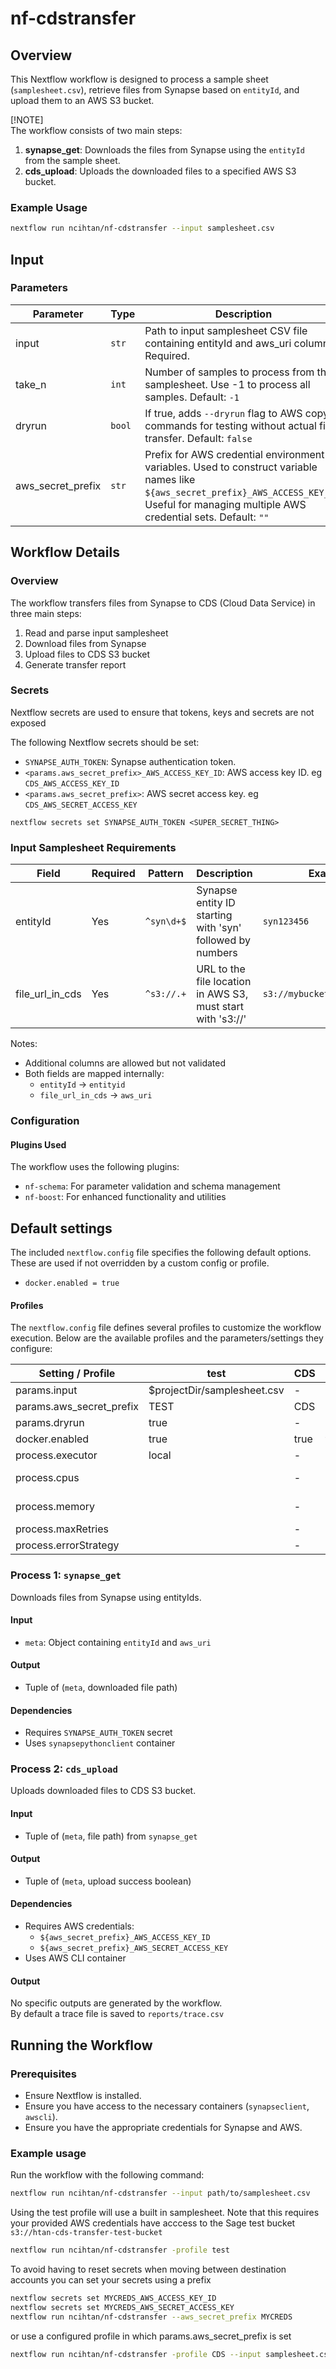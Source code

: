 # nf-cdstransfer

## Overview

This Nextflow workflow is designed to process a sample sheet (`samplesheet.csv`), retrieve files from Synapse based on `entityId`, and upload them to an AWS S3 bucket. 

 [!NOTE]  
The workflow consists of two main steps:

1. **synapse_get**: Downloads the files from Synapse using the `entityId` from the sample sheet.
3. **cds_upload**: Uploads the downloaded files to a specified AWS S3 bucket.

### Example Usage
```bash
nextflow run ncihtan/nf-cdstransfer --input samplesheet.csv
```

## Input

### Parameters

| Parameter | Type | Description |
|-----------|------|-------------|
| input | `str` | Path to input samplesheet CSV file containing entityId and aws_uri columns. Required. |
| take_n | `int` | Number of samples to process from the samplesheet. Use -1 to process all samples. Default: `-1` |
| dryrun | `bool` | If true, adds `--dryrun` flag to AWS copy commands for testing without actual file transfer. Default: `false` |
| aws_secret_prefix | `str` | Prefix for AWS credential environment variables. Used to construct variable names like `${aws_secret_prefix}_AWS_ACCESS_KEY_ID`. Useful for managing multiple AWS credential sets. Default: `""` |

## Workflow Details

### Overview
The workflow transfers files from Synapse to CDS (Cloud Data Service) in three main steps:
1. Read and parse input samplesheet
2. Download files from Synapse
3. Upload files to CDS S3 bucket
4. Generate transfer report

### Secrets

Nextflow secrets are used to ensure that tokens, keys and secrets are not exposed


The following Nextflow secrets should be set:

- `SYNAPSE_AUTH_TOKEN`: Synapse authentication token.
- `<params.aws_secret_prefix>_AWS_ACCESS_KEY_ID`: AWS access key ID. eg `CDS_AWS_ACCESS_KEY_ID`
- `<params.aws_secret_prefix>`: AWS secret access key. eg `CDS_AWS_SECRET_ACCESS_KEY`

```
nextflow secrets set SYNAPSE_AUTH_TOKEN <SUPER_SECRET_THING>
```


### Input Samplesheet Requirements

| Field | Required | Pattern | Description | Example |
|-------|----------|--------|-------------|---------|
| entityId | Yes | `^syn\d+$` | Synapse entity ID starting with 'syn' followed by numbers | `syn123456` |
| file_url_in_cds | Yes | `^s3://.+` | URL to the file location in AWS S3, must start with 's3://' | `s3://mybucket/path/to/file` |

Notes:
- Additional columns are allowed but not validated
- Both fields are mapped internally:
  - `entityId` → `entityid`
  - `file_url_in_cds` → `aws_uri`

### Configuration

#### Plugins Used
The workflow uses the following plugins:
- `nf-schema`: For parameter validation and schema management
- `nf-boost`: For enhanced functionality and utilities

## Default settings

The included `nextflow.config` file specifies the following default options. These are used if not overridden by a custom config or profile.

- `docker.enabled = true`

#### Profiles
The `nextflow.config` file defines several profiles to customize the workflow execution. Below are the available profiles and the parameters/settings they configure:

| Setting / Profile         | test                        | CDS   | local  | docker | tower                   |
|--------------------------|------------------------------|-------|--------|--------|-------------------------|
| params.input             | $projectDir/samplesheet.csv  | -     | -      | -      | -                       |
| params.aws_secret_prefix | TEST                         | CDS   | -      | -      | -                       |
| params.dryrun            | true                         | -     | -      | -      | -                       |
| docker.enabled           | true                         | true  | true   | true   | true                    |
| process.executor         | local                        | -     | local  | -      | -                       |
| process.cpus             |                              | -     | -      | -      | 1 * task.attempt        |
| process.memory           |                              | -     | -      | -      | 1.GB * task.attempt     |
| process.maxRetries       |                              | -     | -      | -      | 3                       |
| process.errorStrategy    |                              | -     | -      | -      | retrys                  |


### Process 1: `synapse_get`
Downloads files from Synapse using entityIds.

#### Input
- `meta`: Object containing `entityId` and `aws_uri`

#### Output
- Tuple of (`meta`, downloaded file path)

#### Dependencies
- Requires `SYNAPSE_AUTH_TOKEN` secret
- Uses `synapsepythonclient` container

### Process 2: `cds_upload`
Uploads downloaded files to CDS S3 bucket.

#### Input
- Tuple of (`meta`, file path) from `synapse_get`

#### Output
- Tuple of (`meta`, upload success boolean)

#### Dependencies
- Requires AWS credentials:
  - `${aws_secret_prefix}_AWS_ACCESS_KEY_ID`
  - `${aws_secret_prefix}_AWS_SECRET_ACCESS_KEY`
- Uses AWS CLI container

#### Output
No specific outputs are generated by the workflow.  
By default a trace file is saved to `reports/trace.csv`



## Running the Workflow

### Prerequisites
- Ensure Nextflow is installed.
- Ensure you have access to the necessary containers (`synapseclient`, `awscli`).
- Ensure you have the appropriate credentials for Synapse and AWS.

### Example usage

Run the workflow with the following command:

```bash
nextflow run ncihtan/nf-cdstransfer --input path/to/samplesheet.csv
```

Using the test profile will use a built in samplesheet. Note that this requires your provided AWS credentials have acccess to the Sage test bucket `s3://htan-cds-transfer-test-bucket`

```bash
nextflow run ncihtan/nf-cdstransfer -profile test
```

To avoid having to reset secrets when moving between destination accounts you can set your secrets
using a prefix

```bash
nextflow secrets set MYCREDS_AWS_ACCESS_KEY_ID
nextflow secrets set MYCREDS_AWS_SECRET_ACCESS_KEY
nextflow run ncihtan/nf-cdstransfer --aws_secret_prefix MYCREDS
```

or use a configured profile in which params.aws_secret_prefix is set

```bash
nextflow run ncihtan/nf-cdstransfer -profile CDS --input samplesheet.csv
```

